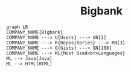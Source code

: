 <h1 align="center">Bigbank</h1>

```mermaid
graph LR
COMPANY_NAME{Bigbank}
COMPANY_NAME ---> U{Users} ---> UN[2]
COMPANY_NAME ---> R{Repositories} ---> RN[3]
COMPANY_NAME ---> G{Gists} ---> GN[108]
COMPANY_NAME ---> ML{Most Used<br>Languages}
ML --> Java[Java]
ML --> HTML[HTML]
```
